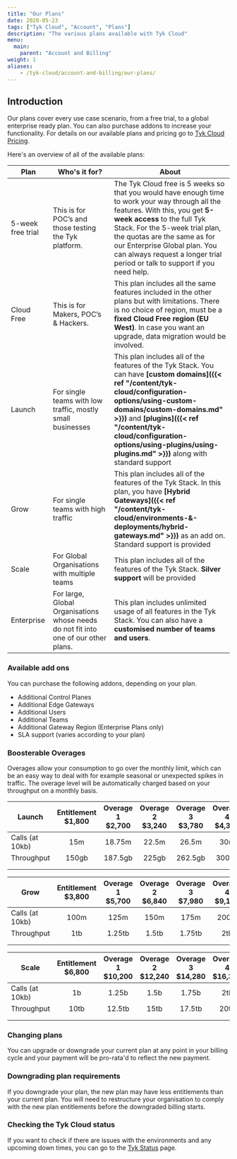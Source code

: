```yaml
---
title: "Our Plans"
date: 2020-05-23
tags: ["Tyk Cloud", "Account", "Plans"]
description: "The various plans available with Tyk Cloud"
menu:
  main:
    parent: "Account and Billing"
weight: 1
aliases:
    - /tyk-cloud/account-and-billing/our-plans/
---
```



## Introduction

Our plans cover every use case scenario, from a free trial, to a global enterprise ready plan. You can also purchase addons to increase your functionality. For details on our available plans and pricing go to [Tyk Cloud Pricing](https://tyk.io/price-comparison/).

Here's an overview of all of the available plans:

| **Plan**          | **Who's it for?**                                                                   | **About**                                                                                                                                                                                                                                                                                                                                          |
|-------------------|-------------------------------------------------------------------------------------|----------------------------------------------------------------------------------------------------------------------------------------------------------------------------------------------------------------------------------------------------------------------------------------------------------------------------------------------------|
| 5-week free trial | This is for POC’s and those testing the Tyk platform.                               | The Tyk Cloud free is 5 weeks so that you would have enough time to work your way through all the features. With this, you get **5-week access** to the full Tyk Stack. For the 5-week trial plan, the quotas are the same as for our Enterprise Global plan. You can always request a longer trial period or talk to support if you need help. |
| Cloud Free        | This is for Makers, POC’s & Hackers.                                                | This plan includes all the same features included in the other plans but with limitations. There is no choice of region, must be a **fixed Cloud Free region (EU West)**. In case you want an upgrade, data migration would be involved.                                                                                                          |
| Launch            | For single teams with low traffic, mostly small businesses                          | This plan includes all of the features of the Tyk Stack. You can have **[custom domains]({{< ref "/content/tyk-cloud/configuration-options/using-custom-domains/custom-domains.md" >}})** and **[plugins]({{< ref "/content/tyk-cloud/configuration-options/using-plugins/using-plugins.md" >}})** along with standard support                                                                                                                                                                                                                    |
| Grow              | For single teams with high traffic                                                  | This plan includes all of the features of the Tyk Stack. In this plan, you have **[Hybrid Gateways]({{< ref "/content/tyk-cloud/environments-&-deployments/hybrid-gateways.md" >}})** as an add on. Standard support is provided                                                                                                                                                                                                   |
| Scale             | For Global Organisations with multiple teams                                        | This plan includes all of the features of the Tyk Stack. **Silver support** will be provided                                                                                                                                                                                                                                                        |
| Enterprise        | For large, Global Organisations whose needs do not fit into one of our other plans. | This plan includes unlimited usage of all features in the Tyk Stack. You can also have a **customised number of teams and users**.                                                                                                                                                                                                                  |
### Available add ons

You can purchase the following addons, depending on your plan. 

* Additional Control Planes
* Additional Edge Gateways
* Additional Users
* Additional Teams
* Additional Gateway Region (Enterprise Plans only)
* SLA support (varies according to your plan)

### Boosterable Overages

Overages allow your consumption to go over the monthly limit, which can be an easy way to deal with for example seasonal or unexpected spikes in traffic. The overage level will be automatically charged based on your throughput on a monthly basis.

| Launch          | Entitlement $1,800 | Overage 1 $2,700 | Overage 2 $3,240 | Overage 3 $3,780 | Overage 4 $4,320 |
|-----------------|:------------------:|:----------------:|:----------------:|:----------------:|:----------------:|
| Calls (at 10kb) |         15m        |      18.75m      |       22.5m      |       26.5m      |        30m       |
| Throughput      |        150gb       |      187.5gb     |       225gb      |      262.5gb     |       300gb      |
|                 |                    |                  |                  |                  |                  |
|                 |                    |                  |                  |                  |                  |


| Grow            | Entitlement $3,800 | Overage 1 $5,700 | Overage 2 $6,840 | Overage 3 $7,980 | Overage 4 $9,120 |
|-----------------|:------------------:|:----------------:|:----------------:|:----------------:|:----------------:|
| Calls (at 10kb) |        100m        |       125m       |       150m       |       175m       |       200m       |
| Throughput      |         1tb        |      1.25tb      |       1.5tb      |      1.75tb      |        2tb       |
|                 |                    |                  |                  |                  |                  |
|                 |                    |                  |                  |                  |                  |


| Scale           | Entitlement $6,800 | Overage 1 $10,200 | Overage 2 $12,240 | Overage 3 $14,280 | Overage 4 $16,320 |
|-----------------|:------------------:|:-----------------:|:-----------------:|:-----------------:|:-----------------:|
| Calls (at 10kb) |         1b         |       1.25b       |        1.5b       |       1.75b       |        2tb        |
| Throughput      |        10tb        |       12.5tb      |        15tb       |       17.5tb      |        20tb       |
|                 |                    |                   |                   |                   |                   |
|                 |                    |                   |                   |                   |                   |

### Changing plans

You can upgrade or downgrade your current plan at any point in your billing cycle and your payment will be pro-rata'd to reflect the new payment.

### Downgrading plan requirements

If you downgrade your plan, the new plan may have less entitlements than your current plan. You will need to restructure your organisation to comply with the new plan entitlements before the downgraded billing starts.

### Checking the Tyk Cloud status

If you want to check if there are issues with the environments and any upcoming down times, you can go to the [Tyk Status](https://status.tyk.io/) page.
